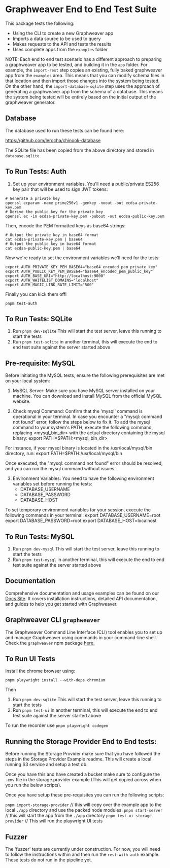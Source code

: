 # Graphweaver End to End Test Suite

This package tests the following:

- Using the CLI to create a new Graphweaver app
- Imports a data source to be used to query
- Makes requests to the API and tests the results
- Uses complete apps from the `examples` folder

NOTE: Each end to end test scenario has a different approach to preparing a graphweaver app to be tested, and building it in the `app` folder. For example, the `import-rest` step copies an existing, fully baked graphweaver app from the `examples` area. This means that you can modify schema files in that location and then import those changes into the system being tested. On the other hand, the `import-database-sqlite` step uses the approach of generating a graphweaver app from the schema of a database. This means the system being tested will be entirely based on the initial output of the graphweaver generator.

## Database

The database used to run these tests can be found here:

https://github.com/lerocha/chinook-database

The SQLite file has been copied from the above directory and stored in `database.sqlite`.

## To Run Tests: Auth

1. Set up your environment variables. You'll need a public/private ES256 key pair that will be used to sign JWT tokens:

```
# Generate a private key
openssl ecparam -name prime256v1 -genkey -noout -out ecdsa-private-key.pem
# Derive the public key for the private key
openssl ec -in ecdsa-private-key.pem -pubout -out ecdsa-public-key.pem
```

Then, encode the PEM formatted keys as base64 strings:

```
# Output the private key in base64 format
cat ecdsa-private-key.pem | base64
# Output the public key in base64 format
cat ecdsa-public-key.pem | base64
```

Now we're ready to set the environment variables we'll need for the tests:

```console
export AUTH_PRIVATE_KEY_PEM_BASE64="base64_encoded_pem_private_key"
export AUTH_PUBLIC_KEY_PEM_BASE64="base64_encoded_pem_public_key"
export AUTH_BASE_URI="http://localhost:9000"
export AUTH_WHITELIST_DOMAINS="localhost"
export AUTH_MAGIC_LINK_RATE_LIMIT="500"
```

Finally you can kick them off!

```console
pnpm test-auth
```

## To Run Tests: SQLite

1. Run `pnpm dev-sqlite` This will start the test server, leave this running to start the tests
2. Run `pnpm test-sqlite` in another terminal, this will execute the end to end test suite against the server started above

## Pre-requisite: MySQL

Before initiating the MySQL tests, ensure the following prerequisites are met on your local system:

1. MySQL Server: Make sure you have MySQL server installed on your machine. You can download and install MySQL from the official MySQL website.

2. Check mysql Command: Confirm that the 'mysql' command is operational in your terminal. In case you encounter a "mysql: command not found" error, follow the steps below to fix it.
   To add the mysql command to your system's PATH, execute the following command, replacing <mysql_bin_dir> with the actual directory containing the mysql binary:
   export PATH=$PATH:<mysql_bin_dir>

For instance, if your mysql binary is located in the /usr/local/mysql/bin directory, run:
export PATH=$PATH:/usr/local/mysql/bin

Once executed, the "mysql: command not found" error should be resolved, and you can run the mysql command without issues.

3. Environment Variables: You need to have the following environment variables set before running the tests:
   - DATABASE_USERNAME
   - DATABASE_PASSWORD
   - DATABASE_HOST

To set temporary environment variables for your session, execute the following commands in your terminal:
export DATABASE_USERNAME=root
export DATABASE_PASSWORD=root
export DATABASE_HOST=localhost

## To Run Tests: MySQL

1. Run `pnpm dev-mysql` This will start the test server, leave this running to start the tests
2. Run `pnpm test-mysql` in another terminal, this will execute the end to end test suite against the server started above

## Documentation

Comprehensive documentation and usage examples can be found on our [Docs Site](https://graphweaver.com/docs). It covers installation instructions, detailed API documentation, and guides to help you get started with Graphweaver.

## Graphweaver CLI `graphweaver`

The Graphweaver Command Line Interface (CLI) tool enables you to set up and manage Graphweaver using commands in your command-line shell. Check the `graphweaver` npm package [here.](https://www.npmjs.com/package/graphweaver)

## To Run UI Tests

Install the chrome browser using:

`pnpm playwright install --with-deps chromium`

Then

1. Run `pnpm dev-sqlite` This will start the test server, leave this running to start the tests
2. Run `pnpm test-ui` in another terminal, this will execute the end to end test suite against the server started above

To run the recorder use `pnpm playwright codegen`

## Running the Storage Provider End to End tests:

Before running the Storage Provider make sure that you have followed the steps in the Storage Provider Example readme. This will create a local running S3 service and setup a test db.

Once you have this and have created a bucket make sure to configure the `.env` file in the storage provider example (This will get copied across when you run the below scripts).

Once you have setup these pre-requisites you can run the following scripts:

`pnpm import-storage-provider` // this will copy over the example app to the local `./app` directory and use the packed node modules.
`pnpm start-server` // this will start the app from the `./app` directory
`pnpm test-ui-storage-provider` // This will run the playwright UI tests

## Fuzzer

The 'fuzzer' tests are currently under construction. For now, you will need to follow the instructions within and then run the `rest-with-auth` example. These tests do not run in the pipeline yet.
